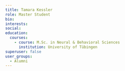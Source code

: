 ```yaml
---
title: Tamara Kessler
role: Master Student
bio:
interests:
social:
education:
  courses:
    - course: M.Sc. in Neural & Behavioral Sciences
      institution: University of Tübingen
superuser: false
user_groups:
  - Alumni
---
```

